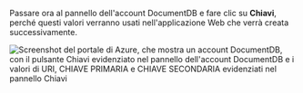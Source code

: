   Passare ora al pannello dell'account DocumentDB e fare clic su **Chiavi**, perché questi valori verranno usati nell'applicazione Web che verrà creata successivamente.

![Screenshot del portale di Azure, che mostra un account DocumentDB, con il pulsante Chiavi evidenziato nel pannello dell'account DocumentDB e i valori di URI, CHIAVE PRIMARIA e CHIAVE SECONDARIA evidenziati nel pannello Chiavi](./media/cosmos-db-keys/keys.png)


